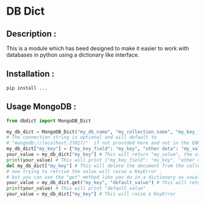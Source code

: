 # DB Dict

## Description :
This is a module which has beed designed to make it easier to work with databases 
in python using a dictionary like interface.

## Installation :
`pip install ...`

## Usage MongoDB :
```python
from dbdict import MongoDB_Dict

my_db_dict = MongoDB_Dict("my_db_name", "my_collection_name", "my_key_field", "my_connection_string")
# The connection string is optional and will default to 
# "mongodb://localhost:27017/"  if not provided here and not in the ENV var also
my_db_dict["my_key"] = {"my_key_field": "my_key", "other data": "my_value"}  # This will insert a new document into the collection
your_value = my_db_dict["my_key"] # This will return "my_value", the value in the database
print(your_value) # This will print {"my_key_field": "my_key", "other data": "my_value"}
del my_db_dict["my_key"] # This will delete the document from the collection
# now trying to retrive the value will raise a KeyError ,
# but you can use the "get" method like you do in a dictionary as usual
your_value = my_db_dict.get("my_key", "default_value") # This will return "default_value"
print(your_value) # This will print "default_value"
your_value = my_db_dict["my_key"] # This will raise a KeyError
```

